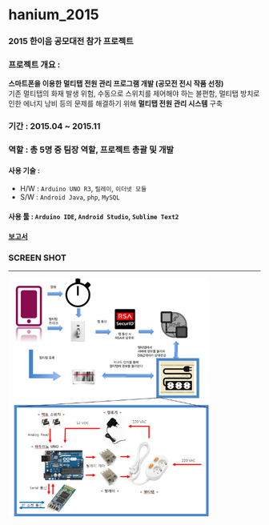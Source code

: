 # hanium_2015

### 2015 한이음 공모대전 참가 프로젝트

### 프로젝트 개요 :  
**스마트폰을 이용한 멀티탭 전원 관리 프로그램 개발 (공모전 전시 작품 선정)**  
기존 멀티탭의 화재 발생 위험, 수동으로 스위치를 제어해야 하는 불편함, 멀티탭 방치로 인한 에너지 낭비 등의 문제를 해결하기 위해 **멀티탭 전원 관리 시스템** 구축


### 기간 : 2015.04 ~ 2015.11

### 역할 : 총 5명 중 **팀장** 역할, 프로젝트 총괄 및 개발

#### **사용 기술** :  
- H/W : `Arduino UNO R3`, `릴레이`, `이더넷 모듈`
- S/W : `Android Java`, `php`, `MySQL`  

#### **사용 툴** : `Arduino IDE`, `Android Studio`, `Sublime Text2`

#### [보고서][1]

### SCREEN SHOT
-------

<img src="img/screen_shot_1.png" width="400px">

[1]: document/hanium_2015.pdf
